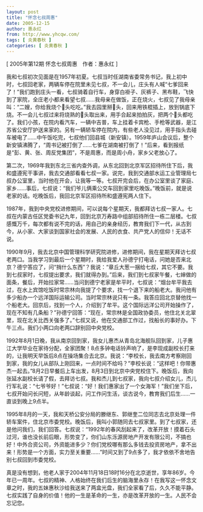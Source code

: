 ```yaml
---
layout: post
title: "怀念七叔周惠"
date: 2005-12-15
author: 惠永红
from: http://www.yhcqw.com/
tags: [ 炎黄春秋 ]
categories: [ 炎黄春秋 ]
---
```



[ 2005年第12期 怀念七叔周惠　作者：惠永红 ]


我和七叔初次见面是在1957年初夏。七叔当时任湖南省委常务书记，我上初中时，七叔回老家，两辆车停在院里未见七叔，不一会儿，庄头有人喊“七爹回来了！”我们跑到庄头一看，七叔骑着自行车，身穿白褂子、灰裤子、黑布鞋，飞快到了家院，全庄老小都来看望七叔……我母亲在做饭，正在烧火，七叔见了我母亲叫：“二嫂，你给我烧个头吃吃。”我去园里掰头，回来用铁棍插上，放到锅底下烧。不一会儿七叔过来将烧熟的头取出来，用手合起来拍拍灰，把两个头都吃了。我们小孩，在院内看汽车，一辆中吉普，车上挂着卡宾枪、手枪等武器，是江苏省公安厅护送来家的。另有一辆轿车停在院内，有些老人没见过，用手指头去碰车被电了……中午饭吃完，七叔他们回县城（新安镇）。1959年庐山会议后，整个新安镇沸腾了，“周书记被打倒了……七爹在湖南被打倒了！”后来，看到报纸是“彭、黄、张、周反党集团”，不是周惠，而是周小舟，家乡父老放心了。


第二次，1969年我到东北三省内查外调，从东北回到北京军区招待所住下后，我和盛遵宪干事讲，我去交通部看看七叔一家。说完，我到交通部水运工业管理局七叔办公室里，当时他在开会，让我等一等。七叔开完会后，在办公室里谈了家庭、家乡……事后，七叔说：“我们爷儿俩乘公交车回到家里吃晚饭。”晚饭前，就是说老家的话。吃晚饭后，我回北京军区招待所和盛遵宪两人住下。


1987年，我到中央党校进修期间，可以说每个星期天，我都拜访七叔一家人。七叔在内蒙古任区党委书记九年，回到北京万寿路中组部招待所住一栋二层楼。七叔感慨万千，每次都有说不完的话，用自己的亲身经历，教育我们下一代，从古到今，从小家、大家谈到国家社会的发展、人民的衣食、共产党人的信仰！无话不说。


1990年9月，我去北京中国管理科学研究院进修，进修期间，我在星期天拜访七叔老两口。当我学习到最后一个星期时，我给我爱人孙德宁打电话，问她是否来北京？德宁答应了，问“捎什么东西”？我说：“章丘大葱一捆给七叔，其它不要。我到七叔家时，七叔提出要求，我们就得办到。”后来，我们到七叔家午餐，七婶做的面条，餐后，开始拉家常……当问到德宁老家是牟平时，七叔说：“烟台牟平我去过，在水上宾馆吃饭时常宗林向我提了个要求，找一个退下来的船老大。我问他有多少船办一个远洋国际运输公司。当时常宗林说只有一条。我答应回北京替他找一个船老大。回京后，找到一个人，介绍到了牟平。这个国际远洋公司开始操作了，现在不知有几条船？”孙德宁回答：“现在，常宗林是全国政协委员，他住北关北翠里，现在北关比西关强多了。”七叔又说，他在交通部工作过，找船长的事好办。下午三点。我们小两口向老两口辞别回中央党校。


1992年8月1日晚，我从南京回到家，我女儿惠杰从青岛北海舰队回到家，儿子惠江大学毕业在家待分配，全家团聚！8点多钟电话铃声响了，是李现成副校长打来的，让我明天早饭后8点在操场集合去北京。我说：“李校长，我去南方考察刚回到家，我的女儿从部队上刚回来，一点时间不给吗？”李校长说：“这样吧！你带惠杰一起去。”8月2日早餐后上车出发，8月3日到北京中央党校住下。晚饭后，我向张延水副校长请了假，去拜访七叔。我和杰儿到七叔家，我向七叔介绍女儿，杰儿行军礼说：“七爷爷好！”七叔说：“好！我们惠家出了一个女海军！”我们坐下后，七叔开始问长问短，从年龄谈起，问工作问生活，谈古说今，教育我们后生……一直谈到晚上9点半。


1995年8月的一天，我和天桥公安分局的滕继东、郭继奎二位同志去北京处理一件轿车案件，住北京市委党校。晚饭后，我叫小郭随同去七叔家里。到了七叔家，还是他问我们，我们回答。七叔说：“1992年的春风刮起来了，改革开放！摸着石头过河，谁也没长前后眼，形势变了，你们山东泺源房地产开发有限公司，不搞也好！中外合资公司，外资能进多少？你们党校哪有那么多钱去投资房地产，拿不出来！形势是一个方面，实力至关重要……”时间又到了9点多了，我才依依不舍地告别七叔回到市委党校。


真是没有想到，他老人家于2004年11月18日18时16分在北京逝世，享年86岁。今年已一周年。七叔的精神、人格始终在我们后生的脑海里永存！在我写这一怀念文章之时，我的五妹惠秋沙给我送来了两盒光盘，我们全家看了后，久久不能平静。七叔实践了自身的价值！他的一生是革命的一生，亦是改革开放的一生。人民不会忘记您。


